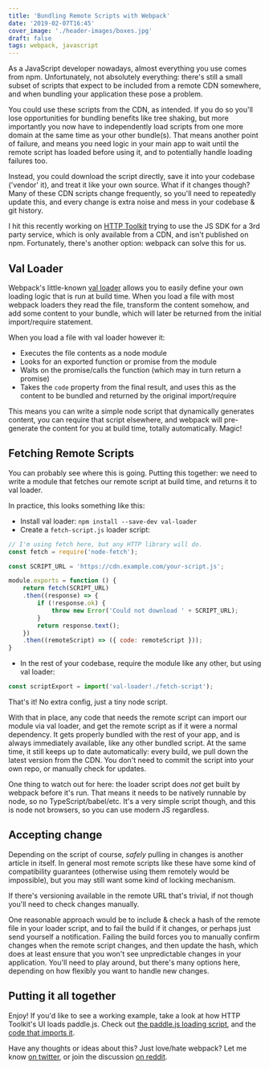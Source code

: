 ```yaml
---
title: 'Bundling Remote Scripts with Webpack'
date: '2019-02-07T16:45'
cover_image: './header-images/boxes.jpg'
draft: false
tags: webpack, javascript
---
```


As a JavaScript developer nowadays, almost everything you use comes from npm. Unfortunately, not absolutely everything: there's still a small subset of scripts that expect to be included from a remote CDN somewhere, and when bundling your application these pose a problem.

You could use these scripts from the CDN, as intended. If you do so you'll lose opportunities for bundling benefits like tree shaking, but more importantly you now have to independently load scripts from one more domain at the same time as your other bundle(s). That means another point of failure, and means you need logic in your main app to wait until the remote script has loaded before using it, and to potentially handle loading failures too.

Instead, you could download the script directly, save it into your codebase ('vendor' it), and treat it like your own source. What if it changes though? Many of these CDN scripts change frequently, so you'll need to repeatedly update this, and every change is extra noise and mess in your codebase & git history.

I hit this recently working on [HTTP Toolkit](https://httptoolkit.com) trying to use the JS SDK for a 3rd party service, which is only available from a CDN, and isn't published on npm. Fortunately, there's another option: webpack can solve this for us.

## Val Loader

Webpack's little-known [val loader](https://github.com/webpack-contrib/val-loader) allows you to easily define your own loading logic that is run at build time. When you load a file with most webpack loaders they read the file, transform the content somehow, and add some content to your bundle, which will later be returned from the initial import/require statement.

When you load a file with val loader however it:

* Executes the file contents as a node module
* Looks for an exported function or promise from the module
* Waits on the promise/calls the function (which may in turn return a promise)
* Takes the `code` property from the final result, and uses this as the content to be bundled and returned by the original import/require

This means you can write a simple node script that dynamically generates content, you can require that script elsewhere, and webpack will pre-generate the content for you at build time, totally automatically. Magic!

## Fetching Remote Scripts

You can probably see where this is going. Putting this together: we need to write a module that fetches our remote script at build time, and returns it to val loader.

In practice, this looks something like this:

* Install val loader: `npm install --save-dev val-loader`
* Create a `fetch-script.js` loader script:

```js
// I'm using fetch here, but any HTTP library will do.
const fetch = require('node-fetch');

const SCRIPT_URL = 'https://cdn.example.com/your-script.js';

module.exports = function () {
    return fetch(SCRIPT_URL)
    .then((response) => {
        if (!response.ok) {
            throw new Error('Could not download ' + SCRIPT_URL);
        }
        return response.text();
    })
    .then((remoteScript) => ({ code: remoteScript }));
}
```
* In the rest of your codebase, require the module like any other, but using val loader:

```js
const scriptExport = import('val-loader!./fetch-script');
```

That's it! No extra config, just a tiny node script.

With that in place, any code that needs the remote script can import our module via val loader, and get the remote script as if it were a normal dependency. It gets properly bundled with the rest of your app, and is always immediately available, like any other bundled script. At the same time, it still keeps up to date automatically: every build, we pull down the latest version from the CDN. You don't need to commit the script into your own repo, or manually check for updates.

One thing to watch out for here: the loader script does _not_ get built by webpack before it's run. That means it needs to be natively runnable by node, so no TypeScript/babel/etc. It's a very simple script though, and this is node not browsers, so you can use modern JS regardless.

## Accepting change

Depending on the script of course, _safely_ pulling in changes is another article in itself. In general most remote scripts like these have some kind of compatibility guarantees (otherwise using them remotely would be impossible), but you may still want some kind of locking mechanism.

If there's versioning available in the remote URL that's trivial, if not though you'll need to check changes manually.

One reasonable approach would be to include & check a hash of the remote file in your loader script, and to fail the build if it changes, or perhaps just send yourself a notification. Failing the build forces you to manually confirm changes when the remote script changes, and then update the hash, which does at least ensure that you won't see unpredictable changes in your application. You'll need to play around, but there's many options here, depending on how flexibly you want to handle new changes.

## Putting it all together

Enjoy! If you'd like to see a working example, take a look at how HTTP Toolkit's UI loads paddle.js. Check out [the paddle.js loading script](https://github.com/httptoolkit/httptoolkit-ui/blob/1aa71b9/src/model/account/paddle.js), and the [code that imports it](https://github.com/httptoolkit/httptoolkit-ui/blob/1aa71b9/src/model/account/subscriptions.ts#L3).

Have any thoughts or ideas about this? Just love/hate webpack? Let me know [on twitter](https://twitter.com/httptoolkit), or join the discussion [on reddit](https://www.reddit.com/r/javascript/comments/ao51z2/bundling_remote_scripts_with_webpack).